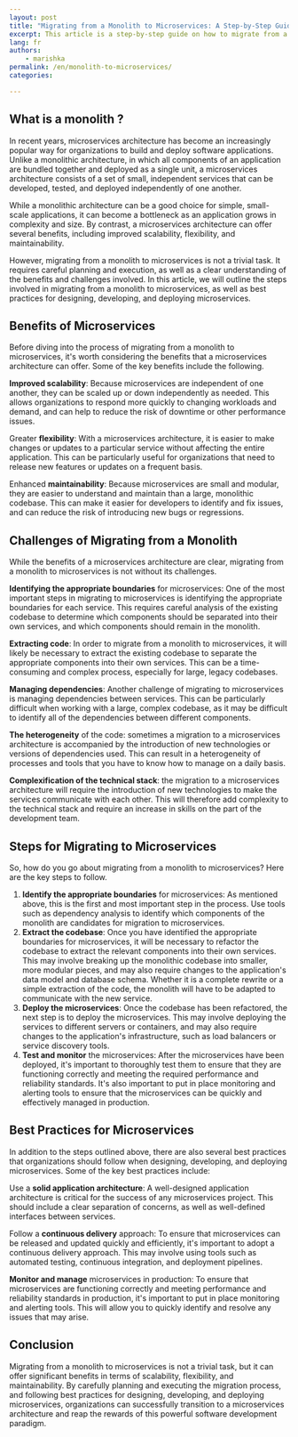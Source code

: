 ```yaml
---
layout: post
title: "Migrating from a Monolith to Microservices: A Step-by-Step Guide"
excerpt: This article is a step-by-step guide on how to migrate from a Monolith to Microservices
lang: fr
authors:
    - marishka
permalink: /en/monolith-to-microservices/
categories:

---
```


## What is a monolith ?

In recent years, microservices architecture has become an increasingly popular way for organizations to build and deploy software applications. Unlike a monolithic architecture, in which all components of an application are bundled together and deployed as a single unit, a microservices architecture consists of a set of small, independent services that can be developed, tested, and deployed independently of one another.

While a monolithic architecture can be a good choice for simple, small-scale applications, it can become a bottleneck as an application grows in complexity and size. By contrast, a microservices architecture can offer several benefits, including improved scalability, flexibility, and maintainability.

However, migrating from a monolith to microservices is not a trivial task. It requires careful planning and execution, as well as a clear understanding of the benefits and challenges involved. In this article, we will outline the steps involved in migrating from a monolith to microservices, as well as best practices for designing, developing, and deploying microservices.

## Benefits of Microservices

Before diving into the process of migrating from a monolith to microservices, it's worth considering the benefits that a microservices architecture can offer. Some of the key benefits include the following.

**Improved scalability**: Because microservices are independent of one another, they can be scaled up or down independently as needed. This allows organizations to respond more quickly to changing workloads and demand, and can help to reduce the risk of downtime or other performance issues.

Greater **flexibility**: With a microservices architecture, it is easier to make changes or updates to a particular service without affecting the entire application. This can be particularly useful for organizations that need to release new features or updates on a frequent basis.

Enhanced **maintainability**: Because microservices are small and modular, they are easier to understand and maintain than a large, monolithic codebase. This can make it easier for developers to identify and fix issues, and can reduce the risk of introducing new bugs or regressions.

## Challenges of Migrating from a Monolith

While the benefits of a microservices architecture are clear, migrating from a monolith to microservices is not without its challenges.

**Identifying the appropriate boundaries** for microservices: One of the most important steps in migrating to microservices is identifying the appropriate boundaries for each service. This requires careful analysis of the existing codebase to determine which components should be separated into their own services, and which components should remain in the monolith.

**Extracting code**: In order to migrate from a monolith to microservices, it will likely be necessary to extract the existing codebase to separate the appropriate components into their own services. This can be a time-consuming and complex process, especially for large, legacy codebases.

**Managing dependencies**: Another challenge of migrating to microservices is managing dependencies between services. This can be particularly difficult when working with a large, complex codebase, as it may be difficult to identify all of the dependencies between different components.

**The heterogeneity** of the code: sometimes a migration to a microservices architecture is accompanied by the introduction of new technologies or versions of dependencies used. This can result in a heterogeneity of processes and tools that you have to know how to manage on a daily basis.

**Complexification of the technical stack**: the migration to a microservices architecture will require the introduction of new technologies to make the services communicate with each other. This will therefore add complexity to the technical stack and require an increase in skills on the part of the development team.

## Steps for Migrating to Microservices

So, how do you go about migrating from a monolith to microservices? Here are the key steps to follow.

1. **Identify the appropriate boundaries** for microservices: As mentioned above, this is the first and most important step in the process. Use tools such as dependency analysis to identify which components of the monolith are candidates for migration to microservices.
2. **Extract the codebase**: Once you have identified the appropriate boundaries for microservices, it will be necessary to refactor the codebase to extract the relevant components into their own services. This may involve breaking up the monolithic codebase into smaller, more modular pieces, and may also require changes to the application's data model and database schema. Whether it is a complete rewrite or a simple extraction of the code, the monolith will have to be adapted to communicate with the new service.
3. **Deploy the microservices**: Once the codebase has been refactored, the next step is to deploy the microservices. This may involve deploying the services to different servers or containers, and may also require changes to the application's infrastructure, such as load balancers or service discovery tools.
4. **Test and monitor** the microservices: After the microservices have been deployed, it's important to thoroughly test them to ensure that they are functioning correctly and meeting the required performance and reliability standards. It's also important to put in place monitoring and alerting tools to ensure that the microservices can be quickly and effectively managed in production.

## Best Practices for Microservices

In addition to the steps outlined above, there are also several best practices that organizations should follow when designing, developing, and deploying microservices. Some of the key best practices include:

Use a **solid application architecture**: A well-designed application architecture is critical for the success of any microservices project. This should include a clear separation of concerns, as well as well-defined interfaces between services.

Follow a **continuous delivery** approach: To ensure that microservices can be released and updated quickly and efficiently, it's important to adopt a continuous delivery approach. This may involve using tools such as automated testing, continuous integration, and deployment pipelines.

**Monitor and manage** microservices in production: To ensure that microservices are functioning correctly and meeting performance and reliability standards in production, it's important to put in place monitoring and alerting tools. This will allow you to quickly identify and resolve any issues that may arise.

## Conclusion

Migrating from a monolith to microservices is not a trivial task, but it can offer significant benefits in terms of scalability, flexibility, and maintainability. By carefully planning and executing the migration process, and following best practices for designing, developing, and deploying microservices, organizations can successfully transition to a microservices architecture and reap the rewards of this powerful software development paradigm.
